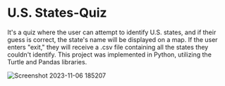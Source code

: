 # U.S. States-Quiz
It's a quiz where the user can attempt to identify U.S. states, and if their guess is correct, the state's name will be displayed on a map. If the user enters "exit," they will receive a .csv file containing all the states they couldn't identify. This project was implemented in Python, utilizing the Turtle and Pandas libraries.

![Screenshot 2023-11-06 185207](https://github.com/MohamedAboSaleh/U.S.-States-Quiz/assets/135134225/cafe102d-fa3c-4d9b-b384-183c384a5344)
